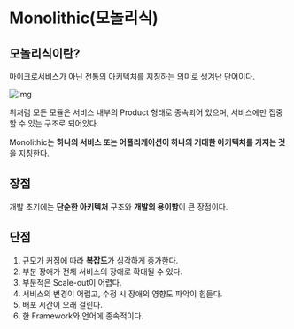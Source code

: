# Monolithic(모놀리식)

## 모놀리식이란?

마이크로서비스가 아닌 전통의 아키텍처를 지칭하는 의미로 생겨난 단어이다.

![img](https://t1.daumcdn.net/cfile/tistory/991F51505B640F321F)

위처럼 모든 모듈은 서비스 내부의 Product 형태로 종속되어 있으며, 서비스에만 집중할 수 있는 구조로 되어있다.

Monolithic는 **하나의 서비스 또는 어플리케이션이 하나의 거대한 아키텍처를 가지는 것**을 지칭한다.

## 장점

개발 초기에는 **단순한 아키텍처** 구조와 **개발의 용이함**이 큰 장점이다.



## 단점

1. 규모가 커짐에 따라 **복잡도**가 심각하게 증가한다.
2. 부분 장애가 전체 서비스의 장애로 확대될 수 있다.
3. 부분적은 Scale-out이 어렵다.
4. 서비스의 변경이 어렵고, 수정 시 장애의 영향도 파악이 힘들다.
5. 배포 시간이 오래 걸린다.
6. 한 Framework와 언어에 종속적이다.
